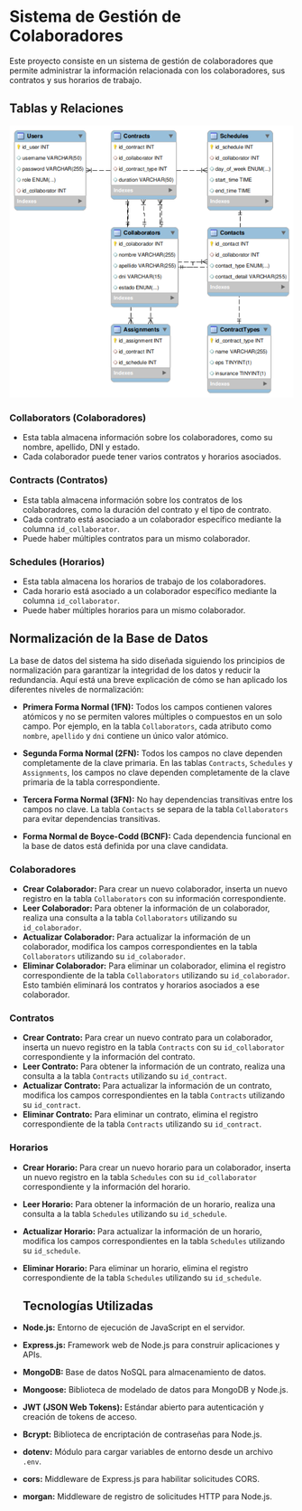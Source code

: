 # Sistema de Gestión de Colaboradores

Este proyecto consiste en un sistema de gestión de colaboradores que permite administrar la información relacionada con los colaboradores, sus contratos y sus horarios de trabajo.

## Tablas y Relaciones

![Diagrama EER](EER-diagram.png)


### Collaborators (Colaboradores)

- Esta tabla almacena información sobre los colaboradores, como su nombre, apellido, DNI y estado.
- Cada colaborador puede tener varios contratos y horarios asociados.

### Contracts (Contratos)

- Esta tabla almacena información sobre los contratos de los colaboradores, como la duración del contrato y el tipo de contrato.
- Cada contrato está asociado a un colaborador específico mediante la columna `id_collaborator`.
- Puede haber múltiples contratos para un mismo colaborador.

### Schedules (Horarios)

- Esta tabla almacena los horarios de trabajo de los colaboradores.
- Cada horario está asociado a un colaborador específico mediante la columna `id_collaborator`.
- Puede haber múltiples horarios para un mismo colaborador.

## Normalización de la Base de Datos

La base de datos del sistema ha sido diseñada siguiendo los principios de normalización para garantizar la integridad de los datos y reducir la redundancia. Aquí está una breve explicación de cómo se han aplicado los diferentes niveles de normalización:

- **Primera Forma Normal (1FN):** Todos los campos contienen valores atómicos y no se permiten valores múltiples o compuestos en un solo campo. Por ejemplo, en la tabla `Collaborators`, cada atributo como `nombre`, `apellido` y `dni` contiene un único valor atómico.

- **Segunda Forma Normal (2FN):** Todos los campos no clave dependen completamente de la clave primaria. En las tablas `Contracts`, `Schedules` y `Assignments`, los campos no clave dependen completamente de la clave primaria de la tabla correspondiente.

- **Tercera Forma Normal (3FN):** No hay dependencias transitivas entre los campos no clave. La tabla `Contacts` se separa de la tabla `Collaborators` para evitar dependencias transitivas.

- **Forma Normal de Boyce-Codd (BCNF):** Cada dependencia funcional en la base de datos está definida por una clave candidata.


### Colaboradores

- **Crear Colaborador:** Para crear un nuevo colaborador, inserta un nuevo registro en la tabla `Collaborators` con su información correspondiente.
- **Leer Colaborador:** Para obtener la información de un colaborador, realiza una consulta a la tabla `Collaborators` utilizando su `id_colaborador`.
- **Actualizar Colaborador:** Para actualizar la información de un colaborador, modifica los campos correspondientes en la tabla `Collaborators` utilizando su `id_colaborador`.
- **Eliminar Colaborador:** Para eliminar un colaborador, elimina el registro correspondiente de la tabla `Collaborators` utilizando su `id_colaborador`. Esto también eliminará los contratos y horarios asociados a ese colaborador.

### Contratos

- **Crear Contrato:** Para crear un nuevo contrato para un colaborador, inserta un nuevo registro en la tabla `Contracts` con su `id_collaborator` correspondiente y la información del contrato.
- **Leer Contrato:** Para obtener la información de un contrato, realiza una consulta a la tabla `Contracts` utilizando su `id_contract`.
- **Actualizar Contrato:** Para actualizar la información de un contrato, modifica los campos correspondientes en la tabla `Contracts` utilizando su `id_contract`.
- **Eliminar Contrato:** Para eliminar un contrato, elimina el registro correspondiente de la tabla `Contracts` utilizando su `id_contract`.

### Horarios

- **Crear Horario:** Para crear un nuevo horario para un colaborador, inserta un nuevo registro en la tabla `Schedules` con su `id_collaborator` correspondiente y la información del horario.
- **Leer Horario:** Para obtener la información de un horario, realiza una consulta a la tabla `Schedules` utilizando su `id_schedule`.
- **Actualizar Horario:** Para actualizar la información de un horario, modifica los campos correspondientes en la tabla `Schedules` utilizando su `id_schedule`.
- **Eliminar Horario:** Para eliminar un horario, elimina el registro correspondiente de la tabla `Schedules` utilizando su `id_schedule`.

  ## Tecnologías Utilizadas

- **Node.js:** Entorno de ejecución de JavaScript en el servidor.
- **Express.js:** Framework web de Node.js para construir aplicaciones y APIs.
- **MongoDB:** Base de datos NoSQL para almacenamiento de datos.
- **Mongoose:** Biblioteca de modelado de datos para MongoDB y Node.js.
- **JWT (JSON Web Tokens):** Estándar abierto para autenticación y creación de tokens de acceso.
- **Bcrypt:** Biblioteca de encriptación de contraseñas para Node.js.
- **dotenv:** Módulo para cargar variables de entorno desde un archivo `.env`.
- **cors:** Middleware de Express.js para habilitar solicitudes CORS.
- **morgan:** Middleware de registro de solicitudes HTTP para Node.js.
